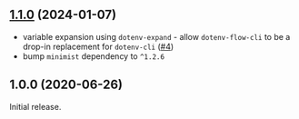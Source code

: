 ## [1.1.0](https://github.com/ovos/dotenv-flow-cli/compare/v1.0.0...v1.1.0) (2024-01-07)

- variable expansion using `dotenv-expand` - allow `dotenv-flow-cli` to be a drop-in replacement for `dotenv-cli` ([#4])
- bump `minimist` dependency to `^1.2.6`

[#4]: https://github.com/ovos/dotenv-flow-cli/pull/4

## 1.0.0 (2020-06-26)

Initial release.
